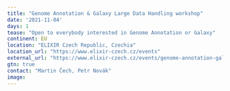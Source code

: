 ```yaml
---
title: "Genome Annotation & Galaxy Large Data Handling workshop"
date: '2021-11-04'
days: 1
tease: "Open to everybody interested in Genome Annotation or Galaxy"
continent: EU
location: "ELIXIR Czech Republic, Czechia"
location_url: "https://www.elixir-czech.cz/events"
external_url: "https://www.elixir-czech.cz/events/genome-annotation-galaxy-large-data-handling-online-workshop-nov-2021"
gtn: true
contact: "Martin Čech, Petr Novák"
image: 
---
```

